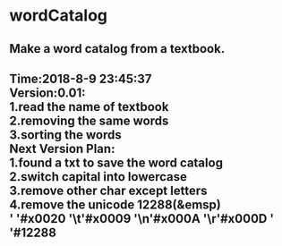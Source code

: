 # wordCatalog
Make a word catalog from a textbook.
-------------------------------------------------
Time:2018-8-9 23:45:37<br>
Version:0.01:<br>
1.read the name of textbook<br>
2.removing the same words<br>
3.sorting the words<br>
Next Version Plan:<br>
1.found a txt to save the word catalog<br>
2.switch capital into lowercase<br>
3.remove other char except letters<br>
4.remove the unicode 12288(&emsp)<br>
' '#x0020
'\t'#x0009
'\n'#x000A
'\r'#x000D
'  '#12288
------------------------------------------------
